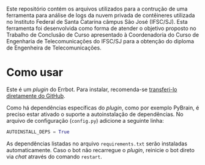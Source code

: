 Este repositório contém os arquivos utilizados para a contrução de uma ferramenta para análise de logs da nuvem privada de contêineres utilizada no Instituto Federal de Santa Catarina câmpus São José (IFSC/SJ). Esta ferramenta foi desenvolvida como forma de atender o objetivo proposto no Trabalho de Conclusão de Curso apresentado à Coordenadoria do Curso de Engenharia de Telecomunicações do IFSC/SJ para a obtenção do diploma de Engenheira de Telecomunicações.

# Como usar
Este é um _plugin_ do Errbot. Para instalar, recomenda-se [transferi-lo diretamente do GitHub](http://errbot.io/en/latest/user_guide/administration.html#installing-plugins).

Como há dependências específicas do _plugin_, como por exemplo PyBrain, é preciso estar ativado o suporte a autoinstalação de dependências. No arquivo de configuração (`config.py`) adicione a seguinte linha:
```python
AUTOINSTALL_DEPS = True
```
As dependências listadas no arquivo `requirements.txt` serão instaladas automaticamente. Caso o bot não recarregue o _plugin_, reinicie o bot direto via _chat_ através do comando `restart`.

